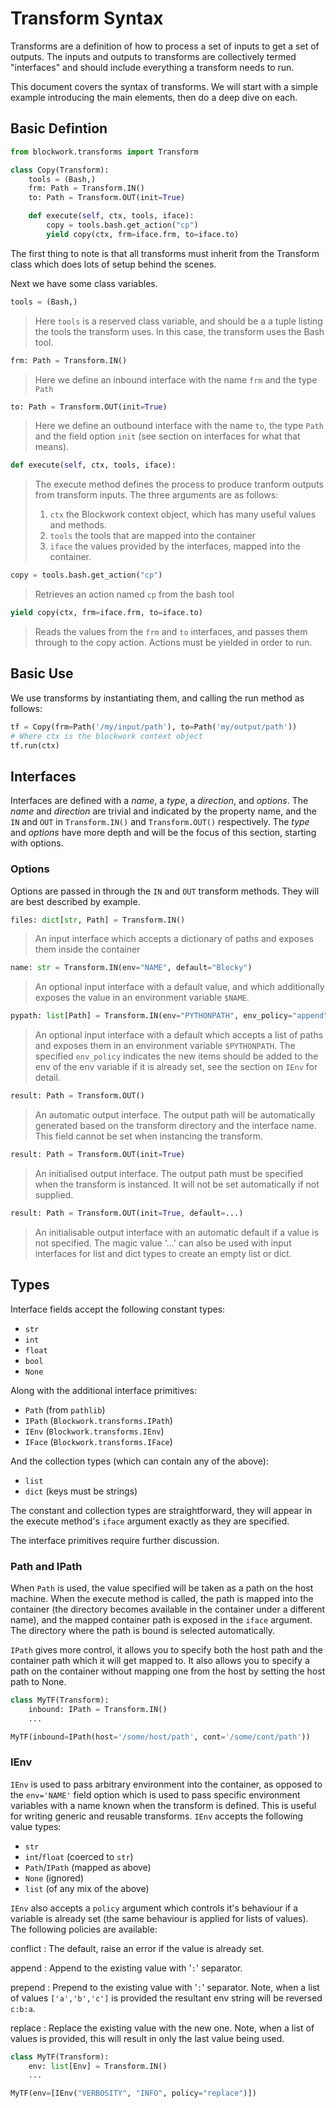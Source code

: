 # Transform Syntax

Transforms are a definition of how to process a set of inputs to get a set
of outputs. The inputs and outputs to transforms are collectively termed
"interfaces" and should include everything a transform needs to run.

This document covers the syntax of transforms. We will start with a simple
example introducing the main elements, then do a deep dive on each.

## Basic Defintion

```python
from blockwork.transforms import Transform

class Copy(Transform):
    tools = (Bash,)
    frm: Path = Transform.IN()
    to: Path = Transform.OUT(init=True)

    def execute(self, ctx, tools, iface):
        copy = tools.bash.get_action("cp")
        yield copy(ctx, frm=iface.frm, to=iface.to)
```

The first thing to note is that all transforms must inherit from the Transform
class which does lots of setup behind the scenes.

Next we have some class variables.

```python
tools = (Bash,)
```
> Here `tools` is a reserved class variable, and should be a a tuple listing the
tools the transform uses. In this case, the transform uses the Bash tool.

```python
frm: Path = Transform.IN()
```
> Here we define an inbound interface with the name `frm` and the type `Path`

```python
to: Path = Transform.OUT(init=True)
```
> Here we define an outbound interface with the name `to`, the type `Path` and
the field option `init` (see section on interfaces for what that means).

```python
def execute(self, ctx, tools, iface):
```
> The execute method defines the process to produce tranform outputs from
transform inputs. The three arguments are as follows:
> 1. `ctx` the Blockwork context object, which has many useful values and
     methods.
> 2. `tools` the tools that are mapped into the container
> 3. `iface` the values provided by the interfaces, mapped into the container.


```python
copy = tools.bash.get_action("cp")
```
> Retrieves an action named `cp` from the bash tool

```python
yield copy(ctx, frm=iface.frm, to=iface.to)
```
> Reads the values from the `frm` and `to` interfaces, and passes them through
to the copy action. Actions must be yielded in order to run.



## Basic Use

We use transforms by instantiating them, and calling the run method as follows:

```python
tf = Copy(frm=Path('/my/input/path'), to=Path('my/output/path'))
# Where ctx is the blockwork context object
tf.run(ctx)
```

## Interfaces

Interfaces are defined with a *name*, a *type*, a *direction*, and *options*.
The *name* and *direction* are trivial and indicated by the property name, and
the `IN` and `OUT` in `Transform.IN()` and `Transform.OUT()` respectively. The
*type* and *options* have more depth and will be the focus of this
section, starting with options.

### Options

Options are passed in through the `IN` and `OUT` transform methods. They will
are best described by example.

```python
files: dict[str, Path] = Transform.IN()
```
> An input interface which accepts a dictionary of paths and exposes them
inside the container

```python
name: str = Transform.IN(env="NAME", default="Blocky")
```
> An optional input interface with a default value, and which additionally
exposes the value in an environment variable `$NAME`.

```python
pypath: list[Path] = Transform.IN(env="PYTHONPATH", env_policy="append", default_factory=list)
```
> An optional input interface with a default which accepts a list of paths
and exposes them in an environment variable `$PYTHONPATH`. The specified
`env_policy` indicates the new items should be added to the env of the env
variable if it is already set, see the section on `IEnv` for detail.

```python
result: Path = Transform.OUT()
```
> An automatic output interface. The output path will be automatically
generated based on the transform directory and the interface name. This field
cannot be set when instancing the transform.

```python
result: Path = Transform.OUT(init=True)
```
> An initialised output interface. The output path must be specified when the
transform is instanced. It will not be set automatically if not supplied.

```python
result: Path = Transform.OUT(init=True, default=...)
```
> An initialisable output interface with an automatic default if a value is not
specified. The magic value '...' can also be used with input interfaces
for list and dict types to create an empty list or dict.

## Types

Interface fields accept the following constant types:
 - `str`
 - `int`
 - `float`
 - `bool`
 - `None`

Along with the additional interface primitives:
 - `Path` (from `pathlib`)
 - `IPath` (`Blockwork.transforms.IPath`)
 - `IEnv` (`Blockwork.transforms.IEnv`)
 - `IFace` (`Blockwork.transforms.IFace`)

And the collection types (which can contain any of the above):
 - `list`
 - `dict` (keys must be strings)

The constant and collection types are straightforward, they will appear in
the execute method's `iface` argument exactly as they are specified.

The interface primitives require further discussion.

### Path and IPath

When `Path` is used, the value specified will be taken as a path on the host
machine. When the execute method is called, the path is mapped into the
container (the directory becomes available in the container under a
different name), and the mapped container path is exposed in the `iface`
argument. The directory where the path is bound is selected automatically.

`IPath` gives more control, it allows you to specify both the host path
and the container path which it will get mapped to. It also allows you
to specify a path on the container without mapping one from the host by
setting the host path to None.

```Python
class MyTF(Transform):
    inbound: IPath = Transform.IN()
    ...

MyTF(inbound=IPath(host='/some/host/path', cont='/some/cont/path'))
```

### IEnv

`IEnv` is used to pass arbitrary environment into the container, as opposed
to the `env='NAME'` field option which is used to pass specific environment
variables with a name known when the transform is defined. This is useful for
writing generic and reusable transforms. `IEnv` accepts the following value
types:

 - `str`
 - `int`/`float` (coerced to `str`)
 - `Path`/`IPath` (mapped as above)
 - `None` (ignored)
 - `list` (of any mix of the above)

`IEnv` also accepts a `policy` argument which controls it's behaviour if a
variable is already set (the same behaviour is applied for lists of values).
The following policies are available:

conflict
: The default, raise an error if the value is already set.

append
: Append to the existing value with '`:`' separator.

prepend
: Prepend to the existing value with '`:`' separator. Note, when a list
of values `['a','b','c']` is provided the resultant env string will be
reversed `c:b:a`.

replace
: Replace the existing value with the new one. Note, when a list of values
is provided, this will result in only the last value being used.


```Python
class MyTF(Transform):
    env: list[Env] = Transform.IN()
    ...

MyTF(env=[IEnv("VERBOSITY", "INFO", policy="replace")])
```
